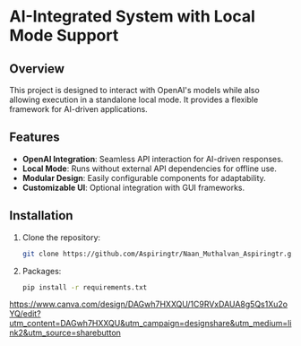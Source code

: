 # AI-Integrated System with Local Mode Support

## Overview
This project is designed to interact with OpenAI's models while also allowing execution in a standalone local mode. It provides a flexible framework for AI-driven applications.

## Features
- **OpenAI Integration**: Seamless API interaction for AI-driven responses.
- **Local Mode**: Runs without external API dependencies for offline use.
- **Modular Design**: Easily configurable components for adaptability.
- **Customizable UI**: Optional integration with GUI frameworks.

## Installation
1. Clone the repository:
   ```sh
   git clone https://github.com/Aspiringtr/Naan_Muthalvan_Aspiringtr.git
2. Packages:
   ```sh
   pip install -r requirements.txt

https://www.canva.com/design/DAGwh7HXXQU/1C9RVxDAUA8g5Qs1Xu2oYQ/edit?utm_content=DAGwh7HXXQU&utm_campaign=designshare&utm_medium=link2&utm_source=sharebutton
